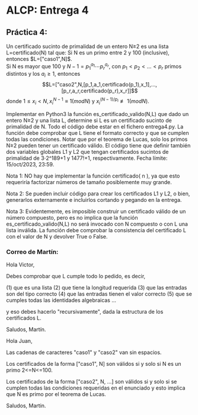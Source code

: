 # ALCP: Entrega 4
## Práctica 4:
Un certificado sucinto de primalidad de un entero N≥2 es una lista L=certificado(N) tal que:
Si N es un primo entre 2 y 100 (inclusive), entonces $L=["caso1",N]$.  
Si N es mayor que 100 y $N−1=p_1^{a_1}⋯p_r^{a_r}$, con $p_1 < p_2 < ... < p_r$ primos distintos y los $a_i \geq 1$, entonces 
$$L=["caso2",N,[p_1,a_1,certificado(p_1),x_1],...,[p_r,a_r,certificado(p_r),x_r]]$$
donde $1 \leq x_i < N, x_i^{N−1} \equiv 1 (mod N)$ y $x_i^{(N−1)/p_i}≢ 1(mod N)$.

Implementar en Python3 la función es_certificado_valido(N,L) que dado un entero N≥2 y una lista L, determine si L es un certificado sucinto de primalidad de N. Todo el código debe estar en el fichero entrega4.py. La función debe comprobar que L tiene el formato correcto y que se cumplen todas las condiciones. Notar que por el teorema de Lucas, solo los primos N≥2 pueden tener un certificado válido. El código tiene que definir también dos variables globales L1 y L2 que tengan certificados sucintos de primalidad de 3⋅2^189+1 y 1477!+1, respectivamente. Fecha límite: 15/oct/2023, 23:59.

Nota 1: NO hay que implementar la función certificado( n ), ya que esto requeriría factorizar números de tamaño posiblemente muy grande.

Nota 2: Se pueden incluir código para crear los certificados L1 y L2, o bien, generarlos externamente e incluirlos cortando y pegando en la entrega.

Nota 3: Evidentemente, es imposible construir un certificado válido de un número compuesto, pero es no implica que la función es_certificado_valido(N,L) no será invocado con N compuesto o con L una lista inválida. La función debe comprobar la consistencia del certificado L con el valor de N y devolver True o False.

### Correo de Martín:
Hola Victor,

Debes comprobar que L cumple todo lo pedido, es decir,

(1) que es una lista
(2) que tiene la longitud requerida
(3) que las entradas son del tipo correcto
(4) que las entradas tienen el valor correcto
(5) que se cumples todas las identidades algebraicas
...

y eso debes hacerlo "recursivamente", dada la estructura
de los certificados L.

Saludos,
Martín.


Hola Juan,

Las cadenas de caracteres "caso1" y "caso2" van sin espacios.

Los certificados de la forma ["caso1", N] son válidos si y solo
si N es un primo 2<=N<=100.

Los certificados de la forma ["caso2", N, ...] son válidos si
y solo si se cumplen todas las condiciones requeridas en el
enunciado y esto implica que N es primo por el teorema de Lucas.

Saludos,
Martin.
